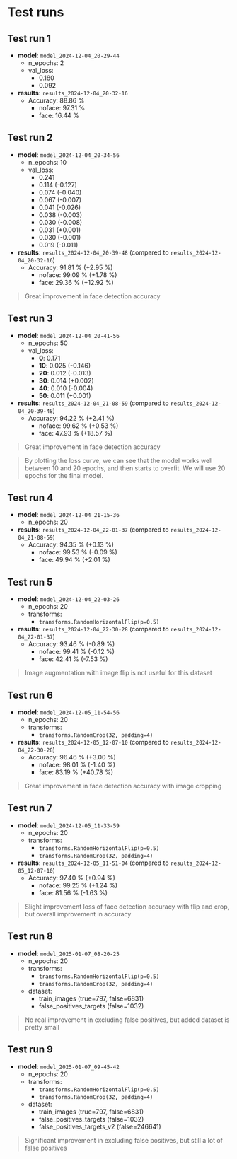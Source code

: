 # Test runs

## Test run 1

- **model**: `model_2024-12-04_20-29-44`
    - n_epochs: 2
    - val_loss:
        - 0.180
        - 0.092
- **results**: `results_2024-12-04_20-32-16`
    - Accuracy: 88.86 %
        - noface: 97.31 %
        - face: 16.44 %

## Test run 2

- **model**: `model_2024-12-04_20-34-56`
    - n_epochs: 10
    - val_loss:
        - 0.241
        - 0.114 (-0.127)
        - 0.074 (-0.040)
        - 0.067 (-0.007)
        - 0.041 (-0.026)
        - 0.038 (-0.003)
        - 0.030 (-0.008)
        - 0.031 (+0.001)
        - 0.030 (-0.001)
        - 0.019 (-0.011)
- **results**: `results_2024-12-04_20-39-48` (compared to `results_2024-12-04_20-32-16`)
    - Accuracy: 91.81 % (+2.95 %)
        - noface: 99.09 % (+1.78 %)
        - face: 29.36 % (+12.92 %)

> Great improvement in face detection accuracy

## Test run 3

- **model**: `model_2024-12-04_20-41-56`
    - n_epochs: 50
    - val_loss:
        - **0**: 0.171
        - **10**: 0.025 (-0.146)
        - **20**: 0.012 (-0.013)
        - **30**: 0.014 (+0.002)
        - **40**: 0.010 (-0.004)
        - **50**: 0.011 (+0.001)
- **results**: `results_2024-12-04_21-08-59` (compared to `results_2024-12-04_20-39-48`)
    - Accuracy: 94.22 % (+2.41 %)
        - noface: 99.62 % (+0.53 %)
        - face: 47.93 % (+18.57 %)

> Great improvement in face detection accuracy

> By plotting the loss curve, we can see that the model works well between 10 and 20 epochs, and then starts to overfit. We will use 20 epochs for the final model.

## Test run 4

- **model**: `model_2024-12-04_21-15-36`
    - n_epochs: 20
- **results**: `results_2024-12-04_22-01-37` (compared to `results_2024-12-04_21-08-59`)
    - Accuracy: 94.35 % (+0.13 %)
        - noface: 99.53 % (-0.09 %)
        - face: 49.94 % (+2.01 %)

## Test run 5

- **model**: `model_2024-12-04_22-03-26`
    - n_epochs: 20
    - transforms:
        - `transforms.RandomHorizontalFlip(p=0.5)`
- **results**: `results_2024-12-04_22-30-28` (compared to `results_2024-12-04_22-01-37`)
    - Accuracy: 93.46 % (-0.89 %)
        - noface: 99.41 % (-0.12 %)
        - face: 42.41 % (-7.53 %)

> Image augmentation with image flip is not useful for this dataset

## Test run 6

- **model**: `model_2024-12-05_11-54-56`
    - n_epochs: 20
    - transforms:
        - `transforms.RandomCrop(32, padding=4)`
- **results**: `results_2024-12-05_12-07-10` (compared to `results_2024-12-04_22-30-28`)
    - Accuracy: 96.46 % (+3.00 %)
        - noface: 98.01 % (-1.40 %)
        - face: 83.19 % (+40.78 %)

> Great improvement in face detection accuracy with image cropping

## Test run 7

- **model**: `model_2024-12-05_11-33-59`
    - n_epochs: 20
    - transforms:
        - `transforms.RandomHorizontalFlip(p=0.5)`
        - `transforms.RandomCrop(32, padding=4)`
- **results**: `results_2024-12-05_11-51-04` (compared to `results_2024-12-05_12-07-10`)
    - Accuracy: 97.40 %  (+0.94 %)
        - noface: 99.25 % (+1.24 %)
        - face: 81.56 % (-1.63 %)

> Slight improvement loss of face detection accuracy with flip and crop, but overall improvement in accuracy

## Test run 8

- **model**: `model_2025-01-07_08-20-25`
    - n_epochs: 20
    - transforms:
        - `transforms.RandomHorizontalFlip(p=0.5)`
        - `transforms.RandomCrop(32, padding=4)`
    - dataset:
        - train_images (true=797, false=6831)
        - false_positives_targets (false=1032)

> No real improvement in excluding false positives, but added dataset is pretty small

## Test run 9

- **model**: `model_2025-01-07_09-45-42`
    - n_epochs: 20
    - transforms:
        - `transforms.RandomHorizontalFlip(p=0.5)`
        - `transforms.RandomCrop(32, padding=4)`
    - dataset:
        - train_images (true=797, false=6831)
        - false_positives_targets (false=1032)
        - false_positives_targets_v2 (false=246641)

> Significant improvement in excluding false positives, but still a lot of false positives